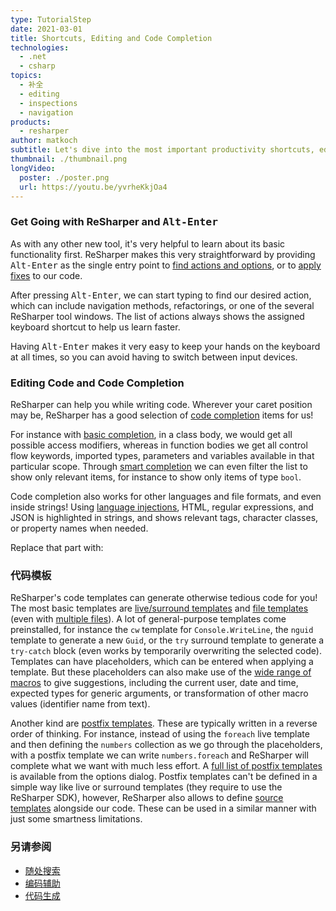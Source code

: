 ```yaml
---
type: TutorialStep
date: 2021-03-01
title: Shortcuts, Editing and Code Completion
technologies:
  - .net
  - csharp
topics:
  - 补全
  - editing
  - inspections
  - navigation
products:
  - resharper
author: matkoch
subtitle: Let's dive into the most important productivity shortcuts, editing, and code completion.
thumbnail: ./thumbnail.png
longVideo:
  poster: ./poster.png
  url: https://youtu.be/yvrheKkjOa4
---
```


### Get Going with ReSharper and <kbd>Alt-Enter</kbd>

As with any other new tool, it's very helpful to learn about its basic functionality first. ReSharper makes this very straightforward by providing <kbd>Alt-Enter</kbd> as the single entry point to [find actions and options](https://www.jetbrains.com/help/resharper/Navigating_to_Action.html), or to [apply fixes](https://www.jetbrains.com/help/resharper/Code_Analysis__Quick-Fixes.html) to our code.

After pressing <kbd>Alt-Enter</kbd>, we can start typing to find our desired action, which can include navigation methods, refactorings, or one of the several ReSharper tool windows. The list of actions always shows the assigned keyboard shortcut to help us learn faster.

Having <kbd>Alt-Enter</kbd> makes it very easy to keep your hands on the keyboard at all times, so you can avoid having to switch between input devices.

### Editing Code and Code Completion

ReSharper can help you while writing code. Wherever your caret position may be, ReSharper has a good selection of [code completion](https://www.jetbrains.com/help/resharper/Auto-Completing_Code.html) items for us!

For instance with [basic completion](https://www.jetbrains.com/help/resharper/Coding_Assistance__Code_Completion__Symbol.html), in a class body, we would get all possible access modifiers, whereas in function bodies we get all control flow keywords, imported types, parameters and variables available in that particular scope. Through [smart completion](https://www.jetbrains.com/help/resharper/Coding_Assistance__Code_Completion__Smart.html) we can even filter the list to show only relevant items, for instance to show only items of type `bool`.

Code completion also works for other languages and file formats, and even inside strings! Using [language injections](https://www.jetbrains.com/help/resharper/Auto-Completing_Code.html), HTML, regular expressions, and JSON is highlighted in strings, and shows relevant tags, character classes, or property names when needed.

Replace that part with:

### 代码模板

ReSharper's code templates can generate otherwise tedious code for you! The most basic templates are [live/surround templates](https://www.jetbrains.com/help/resharper/Templates__Template_Basics__Template_Types.html) and [file templates](https://www.jetbrains.com/help/resharper/Creating_a_File_Template.html) (even with [multiple files](https://www.jetbrains.com/help/resharper/Templates__Creating_and_Editing_Templates__Multifile.html)). A lot of general-purpose templates come preinstalled, for instance the `cw` template for `Console.WriteLine`, the `nguid` template to generate a new `Guid`, or the `try` surround template to generate a `try-catch` block (even works by temporarily overwriting the selected code). Templates can have placeholders, which can be entered when applying a template. But these placeholders can also make use of the [wide range of macros](https://www.jetbrains.com/help/resharper/Template_Macros.html) to give suggestions, including the current user, date and time, expected types for generic arguments, or transformation of other macro values (identifier name from text).

Another kind are [postfix templates](https://www.jetbrains.com/help/resharper/Postfix_Templates.html). These are typically written in a reverse order of thinking. For instance, instead of using the `foreach` live template and then defining the `numbers` collection as we go through the placeholders, with a postfix template we can write `numbers.foreach` and ReSharper will complete what we want with much less effort. A [full list of postfix templates](https://www.jetbrains.com/help/resharper/Postfix_Templates.html#list) is available from the options dialog. Postfix templates can't be defined in a simple way like live or surround templates (they require to use the ReSharper SDK), however, ReSharper also allows to define [source templates](https://www.jetbrains.com/help/resharper/Source_Templates.html) alongside our code. These can be used in a similar manner with just some smartness limitations.

### 另请参阅

- [随处搜索](https://www.jetbrains.com/help/resharper/Navigation_and_Search__Go_to_Type.html)
- [编码辅助](https://www.jetbrains.com/help/resharper/Coding_Assistance__Index.html)
- [代码生成](https://www.jetbrains.com/help/resharper/Code_Generation__Index.html)
